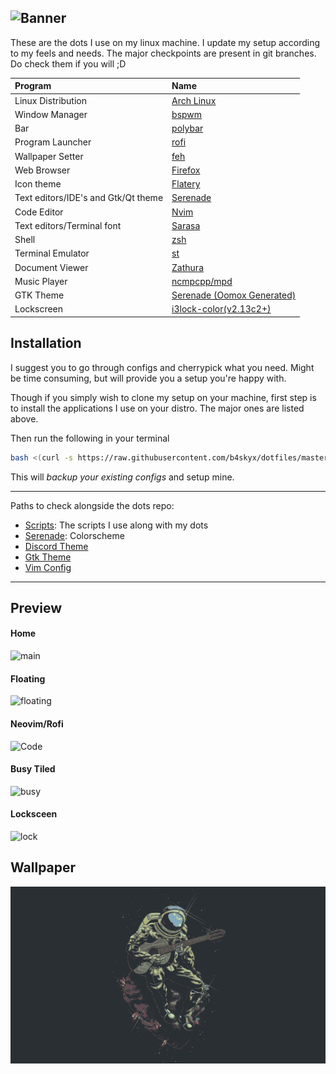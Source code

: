 ![Banner](https://user-images.githubusercontent.com/55960554/129024339-894b9a1a-5717-4935-b894-ffa1191585e0.png)
---

These are the dots I use on my linux machine. I update my setup according to my feels and needs. The major checkpoints are present in git branches. Do check them if you will ;D

| Program                             | Name                                                                                                                           |
| :---                                | :---                                                                                                                           |
| Linux Distribution                  | [Arch Linux](https://www.archlinux.org/)                                                                                       |
| Window Manager                      | [bspwm](https://github.com/baskerville/bspwm)                                                                                  |
| Bar                                 | [polybar](https://github.com/jaagr/polybar)                                                                                    |
| Program Launcher                    | [rofi](https://github.com/DaveDavenport/rofi)                                                                                  |
| Wallpaper Setter                    | [feh](https://github.com/derf/feh)                                                                                             |
| Web Browser                         | [Firefox](https://firefox.com)                                                                                                 |
| Icon theme                          | [Flatery](https://www.pling.com/p/1332404)                                                                                     |
| Text editors/IDE's and Gtk/Qt theme | [Serenade](https://github.com/b4skyx/serenade)                                                                                 |
| Code Editor                         | [Nvim](https://neovim.io/)                                                                                                     |
| Text editors/Terminal font          | [Sarasa](https://github.com/be5invis/Sarasa-Gothic)                                                                            |
| Shell                               | [zsh](https://www.zsh.org/)                                                                                                    |
| Terminal Emulator                   | [st](https://st.suckless.org/)                                                                                                 |
| Document Viewer                     | [Zathura](https://pwmt.org/projects/zathura/)                                                                                  |
| Music Player                        | [ncmpcpp/mpd](https://github.com/ncmpcpp/ncmpcpp)                                                                              |
| GTK Theme                           | [Serenade (Oomox Generated)](https://cdn.discordapp.com/attachments/792698625011482677/813491937041448970/serenade.zip)                                                      |
| Lockscreen                          | [i3lock-color(v2.13c2+)](https://github.com/Raymo111/i3lock-color)                                                                                                                  |

## Installation

I suggest you to go through configs and cherrypick what you need. Might be time consuming, but will provide you a setup you're happy with.

Though if you simply wish to clone my setup on your machine, first step is to install the applications I use on your distro. The major ones are listed above.

Then run the following in your terminal

```sh
bash <(curl -s https://raw.githubusercontent.com/b4skyx/dotfiles/master/install.sh)
```

This will _backup your existing configs_ and setup mine.<br>

---

Paths to check alongside the dots repo:
- [Scripts](https://github.com/b4skyx/unix-scripts): The scripts I use along with my dots
- [Serenade](https://github.com/b4skyx/serenade): Colorscheme
- [Discord Theme](https://github.com/b4skyx/discord-serenade)
- [Gtk Theme](https://cdn.discordapp.com/attachments/792698625011482677/813491937041448970/serenade.zip)
- [Vim Config]()

---

## Preview

#### Home
![main](https://user-images.githubusercontent.com/55960554/129024488-53014722-9bce-4b23-b277-b9d137a5c918.png)

#### Floating
![floating](https://user-images.githubusercontent.com/55960554/129025092-102fe492-33ea-4f14-b048-0fbe8818986d.png)

#### Neovim/Rofi
![Code](https://user-images.githubusercontent.com/55960554/129025237-0e002470-7bb6-4570-a1dd-877107815cf9.png)

#### Busy Tiled
![busy](https://user-images.githubusercontent.com/55960554/129025329-f8c9a5a1-3ef4-495a-9d4b-700aef4e5a72.png)

#### Locksceen
![lock](https://user-images.githubusercontent.com/55960554/129025379-a36d9911-4e86-463e-a4ea-52f21bc8e9b7.png)

## Wallpaper
![wallpaper](.config/wallpaper.jpg)
